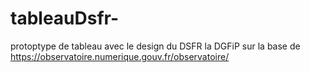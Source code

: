 # tableauDsfr-
protoptype de tableau avec le design du DSFR la DGFiP sur la base de https://observatoire.numerique.gouv.fr/observatoire/
